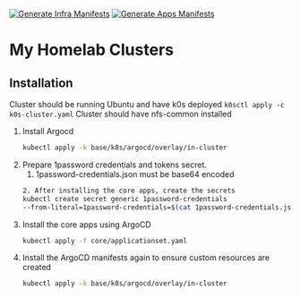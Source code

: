 [![Generate Infra Manifests](https://github.com/JamesAtIntegratnIO/homelab/actions/workflows/generate-infra-manifests.yaml/badge.svg)](https://github.com/JamesAtIntegratnIO/homelab/actions/workflows/generate-infra-manifests.yaml)
[![Generate Apps Manifests](https://github.com/JamesAtIntegratnIO/homelab/actions/workflows/generate-app-manifests.yaml/badge.svg)](https://github.com/JamesAtIntegratnIO/homelab/actions/workflows/generate-app-manifests.yaml)
# My Homelab Clusters
## Installation

Cluster should be running Ubuntu and have k0s deployed
`k0sctl apply -c k0s-cluster.yaml`
Cluster should have nfs-common installed

1. Install Argocd
    ```bash
    kubectl apply -k base/k8s/argocd/overlay/in-cluster
    ```     
2. Prepare 1password credentials and tokens secret.
    1. 1password-credentials.json must be base64 encoded
    ```bash
    2. After installing the core apps, create the secrets
    kubectl create secret generic 1password-credentials
    --from-literal=1password-credentials=$(cat 1password-credentials.json |   base64 -w 0)`
    ```
3. Install the core apps using ArgoCD
    ```bash
    kubectl apply -f core/applicationset.yaml
    ```
4. Install the ArgoCD manifests again to ensure custom resources are created
    ```bash
    kubectl apply -k base/k8s/argocd/overlay/in-cluster
    ```

